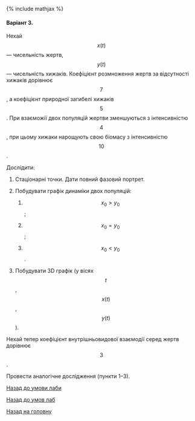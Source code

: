 {% include mathjax %}

#### Варіант 3.

Нехай $$x(t)$$ &mdash; чисельність жертв, $$y(t)$$ &mdash; чисельність хижаків. Коефіцієнт розмноження жертв за відсутності хижаків дорівнює $$7$$, а коефіцієнт природної загибелі хижаків $$5$$. При взаєможії двох популяцій жертви зменшуються з інтенсивністю $$4$$, при цьому хижаки нарощують свою біомасу з інтенсивністю $$10$$.

Дослідити:

1. Стаціонарні точки. Дати повний фазовий портрет.

2. Побудувати графік динаміки двох популяцій:

	1. $$x_0 > y_0$$;
	
	2. $$x_0 = y_0$$;
	
	3. $$x_0 < y_0$$.

3. Побудувати 3D графік (у вісях $$t$$, $$x(t)$$, $$y(t)$$).

Нехай тепер коефіцієнт внутрішньовидової взаємодії серед жертв дорівнює $$3$$.

Провести аналогічне дослідження (пункти 1&ndash;3).

[Назад до умови лаби](README.md)

[Назад до умов лаб](../README.md)

[Назад на головну](../../../README.md)
